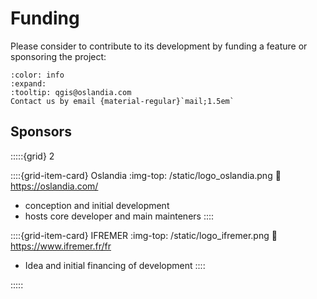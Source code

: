 # Funding

Please consider to contribute to its development by funding a feature or sponsoring the project:

<!-- markdownlint-disable MD034 -->

```{button-link} mailto:qgis@oslandia.com
:color: info
:expand:
:tooltip: qgis@oslandia.com
Contact us by email {material-regular}`mail;1.5em`
```

## Sponsors

:::::{grid} 2

::::{grid-item-card} Oslandia
:img-top: /static/logo_oslandia.png
:link: https://oslandia.com/

* conception and initial development
* hosts core developer and main mainteners
::::

::::{grid-item-card} IFREMER
:img-top: /static/logo_ifremer.png
:link: https://www.ifremer.fr/fr

* Idea and initial financing of development
::::

:::::
